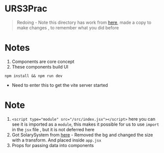 # URS3Prac

> Redoing - Note this directory has work from [here](https://github.com/kachraz/practiceURS3-1), made a copy to make changes , to remember what you did before

# Notes

1. Components are core concept
2. These components build UI

```
npm install && npm run dev
```

- Need to enter this to get the vite server started

# Note

1. `<script type="module" src="/src/index.jsx"></script>` here you can see it is imported as a `module`, this makes it possible for us to use `import` in the `jsx` file , but it is not deferred here
2. Got SolarySystem from [here](https://codepen.io/pavlovsk/pen/jOjKEJq) - Removed the bg and changed the size with a transform. And placed inside `app.jsx`
3. Props for passing data into components
